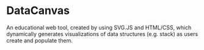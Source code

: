# DataCanvas
An educational web tool, created by using SVG.JS and HTML/CSS, which dynamically generates visualizations of data structures (e.g. stack) as users create and populate them.
